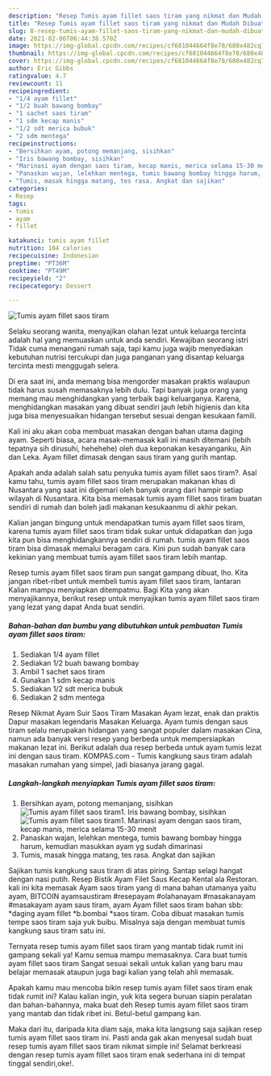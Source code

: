 ```yaml
---
description: "Resep Tumis ayam fillet saos tiram yang nikmat dan Mudah Dibuat"
title: "Resep Tumis ayam fillet saos tiram yang nikmat dan Mudah Dibuat"
slug: 8-resep-tumis-ayam-fillet-saos-tiram-yang-nikmat-dan-mudah-dibuat
date: 2021-02-06T06:44:38.570Z
image: https://img-global.cpcdn.com/recipes/cf681044664f8e78/680x482cq70/tumis-ayam-fillet-saos-tiram-foto-resep-utama.jpg
thumbnail: https://img-global.cpcdn.com/recipes/cf681044664f8e78/680x482cq70/tumis-ayam-fillet-saos-tiram-foto-resep-utama.jpg
cover: https://img-global.cpcdn.com/recipes/cf681044664f8e78/680x482cq70/tumis-ayam-fillet-saos-tiram-foto-resep-utama.jpg
author: Eric Gibbs
ratingvalue: 4.7
reviewcount: 11
recipeingredient:
- "1/4 ayam fillet"
- "1/2 buah bawang bombay"
- "1 sachet saos tiram"
- "1 sdm kecap manis"
- "1/2 sdt merica bubuk"
- "2 sdm mentega"
recipeinstructions:
- "Bersihkan ayam, potong memanjang, sisihkan"
- "Iris bawang bombay, sisihkan"
- "Marinasi ayam dengan saos tiram, kecap manis, merica selama 15-30 menit"
- "Panaskan wajan, lelehkan mentega, tumis bawang bombay hingga harum, kemudian masukkan ayam yg sudah dimarinasi"
- "Tumis, masak hingga matang, tes rasa. Angkat dan sajikan"
categories:
- Resep
tags:
- tumis
- ayam
- fillet

katakunci: tumis ayam fillet 
nutrition: 184 calories
recipecuisine: Indonesian
preptime: "PT36M"
cooktime: "PT49M"
recipeyield: "2"
recipecategory: Dessert

---
```



![Tumis ayam fillet saos tiram](https://img-global.cpcdn.com/recipes/cf681044664f8e78/680x482cq70/tumis-ayam-fillet-saos-tiram-foto-resep-utama.jpg)

Selaku seorang wanita, menyajikan olahan lezat untuk keluarga tercinta adalah hal yang memuaskan untuk anda sendiri. Kewajiban seorang istri Tidak cuma menangani rumah saja, tapi kamu juga wajib menyediakan kebutuhan nutrisi tercukupi dan juga panganan yang disantap keluarga tercinta mesti menggugah selera.

Di era  saat ini, anda memang bisa mengorder masakan praktis walaupun tidak harus susah memasaknya lebih dulu. Tapi banyak juga orang yang memang mau menghidangkan yang terbaik bagi keluarganya. Karena, menghidangkan masakan yang dibuat sendiri jauh lebih higienis dan kita juga bisa menyesuaikan hidangan tersebut sesuai dengan kesukaan famili. 

Kali ini aku akan coba membuat masakan dengan bahan utama daging ayam. Seperti biasa, acara masak-memasak kali ini masih ditemani (lebih tepatnya sih dirusuhi, hehehehe) oleh dua keponakan kesayanganku, Ain dan Leka. Ayam fillet dimasak dengan saus tiram yang gurih mantap.

Apakah anda adalah salah satu penyuka tumis ayam fillet saos tiram?. Asal kamu tahu, tumis ayam fillet saos tiram merupakan makanan khas di Nusantara yang saat ini digemari oleh banyak orang dari hampir setiap wilayah di Nusantara. Kita bisa memasak tumis ayam fillet saos tiram buatan sendiri di rumah dan boleh jadi makanan kesukaanmu di akhir pekan.

Kalian jangan bingung untuk mendapatkan tumis ayam fillet saos tiram, karena tumis ayam fillet saos tiram tidak sukar untuk didapatkan dan juga kita pun bisa menghidangkannya sendiri di rumah. tumis ayam fillet saos tiram bisa dimasak memalui beragam cara. Kini pun sudah banyak cara kekinian yang membuat tumis ayam fillet saos tiram lebih mantap.

Resep tumis ayam fillet saos tiram pun sangat gampang dibuat, lho. Kita jangan ribet-ribet untuk membeli tumis ayam fillet saos tiram, lantaran Kalian mampu menyiapkan ditempatmu. Bagi Kita yang akan menyajikannya, berikut resep untuk menyajikan tumis ayam fillet saos tiram yang lezat yang dapat Anda buat sendiri.

<!--inarticleads1-->

##### Bahan-bahan dan bumbu yang dibutuhkan untuk pembuatan Tumis ayam fillet saos tiram:

1. Sediakan 1/4 ayam fillet
1. Sediakan 1/2 buah bawang bombay
1. Ambil 1 sachet saos tiram
1. Gunakan 1 sdm kecap manis
1. Sediakan 1/2 sdt merica bubuk
1. Sediakan 2 sdm mentega


Resep Nikmat Ayam Suir Saos Tiram Masakan Ayam lezat, enak dan praktis Dapur masakan legendaris Masakan Keluarga. Ayam tumis dengan saus tiram selalu merupakan hidangan yang sangat populer dalam masakan Cina, namun ada banyak versi resep yang berbeda untuk mempersiapkan makanan lezat ini. Berikut adalah dua resep berbeda untuk ayam tumis lezat ini dengan saus tiram. KOMPAS.com - Tumis kangkung saus tiram adalah masakan rumahan yang simpel, jadi biasanya jarang gagal. 

<!--inarticleads2-->

##### Langkah-langkah menyiapkan Tumis ayam fillet saos tiram:

1. Bersihkan ayam, potong memanjang, sisihkan
<img src="https://img-global.cpcdn.com/steps/28d4b1b4eef4c5fb/160x128cq70/tumis-ayam-fillet-saos-tiram-langkah-memasak-1-foto.jpg" alt="Tumis ayam fillet saos tiram">1. Iris bawang bombay, sisihkan
<img src="https://img-global.cpcdn.com/steps/b389e3b666d479cd/160x128cq70/tumis-ayam-fillet-saos-tiram-langkah-memasak-2-foto.jpg" alt="Tumis ayam fillet saos tiram">1. Marinasi ayam dengan saos tiram, kecap manis, merica selama 15-30 menit
1. Panaskan wajan, lelehkan mentega, tumis bawang bombay hingga harum, kemudian masukkan ayam yg sudah dimarinasi
1. Tumis, masak hingga matang, tes rasa. Angkat dan sajikan


Sajikan tumis kangkung saus tiram di atas piring. Santap selagi hangat dengan nasi putih. Resep Bistik Ayam Filet Saus Kecap Kental ala Restoran. kali ini kita memasak Ayam saos tiram yang di mana bahan utamanya yaitu ayam, BITCOIN ayamsaustiram #resepayam #olahanayam #masakanayam #masakayam ayam saus tiram, ayam Ayam fillet saos tiram bahan sbb: *daging ayam fillet *b.bombai *saos tiram. Coba dibuat masakan tumis tempe saos tiram saja yuk buibu. Misalnya saja dengan membuat tumis kangkung saus tiram satu ini. 

Ternyata resep tumis ayam fillet saos tiram yang mantab tidak rumit ini gampang sekali ya! Kamu semua mampu memasaknya. Cara buat tumis ayam fillet saos tiram Sangat sesuai sekali untuk kalian yang baru mau belajar memasak ataupun juga bagi kalian yang telah ahli memasak.

Apakah kamu mau mencoba bikin resep tumis ayam fillet saos tiram enak tidak rumit ini? Kalau kalian ingin, yuk kita segera buruan siapin peralatan dan bahan-bahannya, maka buat deh Resep tumis ayam fillet saos tiram yang mantab dan tidak ribet ini. Betul-betul gampang kan. 

Maka dari itu, daripada kita diam saja, maka kita langsung saja sajikan resep tumis ayam fillet saos tiram ini. Pasti anda gak akan menyesal sudah buat resep tumis ayam fillet saos tiram nikmat simple ini! Selamat berkreasi dengan resep tumis ayam fillet saos tiram enak sederhana ini di tempat tinggal sendiri,oke!.

